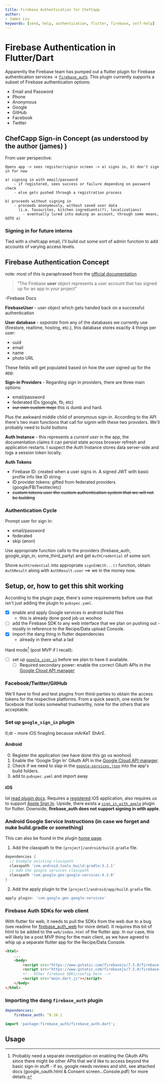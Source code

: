 ```yaml
---
title: Firebase Authentication for ChefCapp
author: 
- James Liu
keywords: [send, help, authentication, flutter, firebase, self-help]
---
```

# Firebase Authentication in Flutter/Dart

Apparently the Firebase team has pumped out a flutter plugin for Firebase authentication services -> [`firebase_auth`](https://pub.dev/packages/firebase_auth). This plugin currently supports a subset of Firebase authentication options:

- Email and Password
- Phone
- Anonymous
- Google
- GitHub
- Facebook
- Twitter


## ChefCapp Sign-in Concept (as understood by the author (james) )

From user perspective:

```
Opens app -> sees register/signin screen -> a) signs in, b) don't sign in for now

a) signing in with email/password
    - if registered, sees success or failure depending on password check
    - else gets pushed through a registration process

b) proceeds without signing in
    - proceeds anonymously, without saved user data 
      (i.e. favourites, kitchen ingredients(?), localizations)
        - eventually lured into making an account, through some means, GOTO a)
```

### Signing in for future interns

Tied with a chefcapp email, I'll build out some sort of admin function to add accounts of varying access levels.


## Firebase Authentication Concept

note: most of this is paraphrased from the [official documentation](https://firebase.google.com/docs/auth/users)

>"The Firebase **user** object represents a user account that has signed up for an app in your project"

-Firebase Docs

**FirebaseUser** - user object which gets handed back on a successful authentication

**User database** - *separate* from any of the databases we currently use (firestore, realtime, hosting, etc.), this database stores exactly 4 things per user:

- uuid
- email
- name
- photo URL

These fields will get populated based on how the user signed up for the app.

**Sign-in Providers** - Regarding sign in providers, there are three main options:

- email/password
- federated IDs (google, fb, etc)
- ~~our own custom mojo~~ this is dumb and hard.

Plus the awkward middle child of anonymous sign-in. According to the API there's two main functions that call for signin with these two providers. We'll probably need to build buttons 

**Auth Instance** - this represents a *current user* in the app, the documentation claims it can persist state across browser refresh and application restarts. I suspect the Auth Instance stores data server-side and logs a session token locally.

**Auth Tokens** 

- Firebase ID: created when a user signs in. A signed JWT with basic profile info like ID string
- ID provider tokens: gifted from federated providers (google/FB/Twotter/etc)
- ~~custom tokens user the custom authentication system that we will not be building~~


### Authentication Cycle

Prompt user for sign in:
- email/password
- federated
- skip (anon)

Use appropriate function calls to the providers (firebase_auth, google_sign_in, some_third_party) and get `AuthCredential` of some sort.

Shove `AuthCredential` into appropriate `signInWith...()` function, obtain `AuthResult` along with `AuthResult.user` ==> we in the money now.


## Setup, or, how to get this shit working

According to the plugin page, there's some requirements before use that isn't just adding the plugin to `pubspec.yaml`.

- [x] enable and apply Google services in android build files 
  - this is already done good job us woohoo
- [ ] add the Firebase SDK to any web interface that we plan on pushing out - mostly in reference to the Recipe/Data upload Console.
- [X] import the dang thing in flutter dependencies 
  - already in there what a lad

Hard mode[^1] (post MVP if I recall):

- [ ] set up [`google_sign_in`](https://pub.dev/packages/google_sign_in) before we plan to have it available.
  - [ ] Required secondary power: enable the correct OAuth APIs in the [Google Cloud API manager](https://console.developers.google.com/)

### Facebook/Twitter/GitHub

We'll have to find and test plugins from third-parties to obtain the access tokens for the respective platforms. From a quick search, one exists for facebook that looks somewhat trustworthy, none for the others that are acceptable.

### Set up `google_sign_in` plugin

tl;dr - more iOS finagling because mArKeT ShArE.

#### Android

0. Register the application (we have done this go us woohoo)
1. Enable the 'Google Sign In' OAuth API in the [Google Cloud API manager](https://console.developers.google.com/).
2. Check if we need to slap in the [`google-services.json`](https://developers.google.com/android/guides/google-services-plugin) into the app's build folders.
3. add to `pubspec.yaml` and import away

#### iOS

lol [read plugin docs](https://pub.dev/packages/google_sign_in). Requires a [registered](https://developers.google.com/mobile/add?platform=ios) iOS application, also requires us to support [Apple Sign In](https://developer.apple.com/sign-in-with-apple/get-started). Upside, there exists a [`sign_in_with_apple`](https://pub.dev/packages/sign_in_with_apple) plugin for flutter. Downside, **firebase_auth does not support signing in with apple**.

### Android Google Service Instructions (in case we forget and nuke build.gradle or something)

This can also be found in the plugin [home page](https://pub.dev/packages/firebase_auth).

1. Add the classpath to the `[project]/android/build.gradle` file.

``` gradle
dependencies {
  // Example existing classpath
  classpath 'com.android.tools.build:gradle:3.2.1'
  // Add the google services classpath
  classpath 'com.google.gms:google-services:4.3.0'
}
```

2. Add the apply plugin to the `[project]/android/app/build.gradle` file.

``` gradle
apply plugin: 'com.google.gms.google-services'
```

### Firebase Auth SDKs for web client

With flutter for web, it needs to pull the SDKs from the web due to a bug (see readme for [firebase_auth_web](https://github.com/FirebaseExtended/flutterfire/blob/master/packages/firebase_auth/firebase_auth_web/README.md) for more detail). It requires this bit of html to be added to the `web/index.html` of the flutter app. In our case, this will likely be a post MVP thing for the main client, as we have agreed to whip up a separate flutter app for the Recipe/Data Console.

``` html
<html>
    ...
    <body>
        <script src="https://www.gstatic.com/firebasejs/7.5.0/firebase-app.js"></script>
        <script src="https://www.gstatic.com/firebasejs/7.5.0/firebase-auth.js"></script>
        <!-- Other firebase SDKs/config here -->
        <script src="main.dart.js"></script>
    </body>
</html>
```

### Importing the dang `firebase_auth` plugin
        
```yaml
dependencies:
    firebase_auth: ^0.16.1
```

``` dart
import 'package:firebase_auth/firebase_auth.dart';
```


[^1]: Probably need a separate investigation on enabling the OAuth APIs since there might be other APIs that we'd like to access beyond the basic sign-in stuff - if so, google needs reviews and shit, see attached docs (google_oauth.html & Consent screen...Console.pdf) for more details.

## Usage

